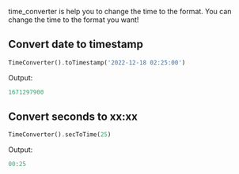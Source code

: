 time_converter is help you to change the time to the format.
You can change the time to the format you want!

## Convert date to timestamp

```dart
TimeConverter().toTimestamp('2022-12-18 02:25:00')
```

Output:

```dart
1671297900
```

## Convert seconds to xx:xx

```dart
TimeConverter().secToTime(25)
```

Output:

```dart
00:25
```